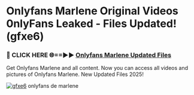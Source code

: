 # Onlyfans Marlene Original Videos 0nlyFans Leaked - Files Updated! (gfxe6)

<h3>🔴 CLICK HERE 🌐==►► <a href="https://tinyurl.com/brd5kh86" rel="nofollow">Onlyfans Marlene Updated Files</a></h3>

Get Onlyfans Marlene and all content. Now you can access all videos and pictures of Onlyfans Marlene. New Updated Files 2025!

[![gfxe6](https://i.imgur.com/K7sEzmb.gif)](https://tinyurl.com/brd5kh86)
onlyfans de marlene